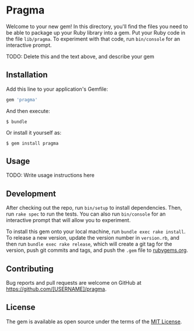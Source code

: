 # Pragma

Welcome to your new gem! In this directory, you'll find the files you need to be able to package up your Ruby library into a gem. Put your Ruby code in the file `lib/pragma`. To experiment with that code, run `bin/console` for an interactive prompt.

TODO: Delete this and the text above, and describe your gem

## Installation

Add this line to your application's Gemfile:

```ruby
gem 'pragma'
```

And then execute:

    $ bundle

Or install it yourself as:

    $ gem install pragma

## Usage

TODO: Write usage instructions here

## Development

After checking out the repo, run `bin/setup` to install dependencies. Then, run `rake spec` to run the tests. You can also run `bin/console` for an interactive prompt that will allow you to experiment.

To install this gem onto your local machine, run `bundle exec rake install`. To release a new version, update the version number in `version.rb`, and then run `bundle exec rake release`, which will create a git tag for the version, push git commits and tags, and push the `.gem` file to [rubygems.org](https://rubygems.org).

## Contributing

Bug reports and pull requests are welcome on GitHub at https://github.com/[USERNAME]/pragma.


## License

The gem is available as open source under the terms of the [MIT License](http://opensource.org/licenses/MIT).

